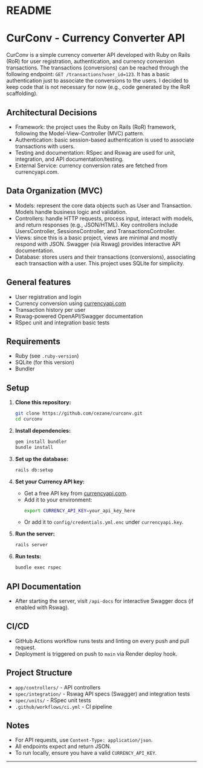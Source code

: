 # README

# CurConv - Currency Converter API

CurConv is a simple currency converter API developed with Ruby on Rails (RoR) for user registration, authentication, and currency conversion transactions. The transactions (conversions) can be reached through the following endpoint: `GET /transactions?user_id=123`. It has a basic authentication just to associate the conversions to the users. I decided to keep code that is not necessary for now (e.g., code generated by the RoR scaffolding).

## Architectural Decisions
 - Framework: the project uses the Ruby on Rails (RoR) framework, following the Model-View-Controller (MVC) pattern.
 - Authentication: basic session-based authentication is used to associate transactions with users.
 - Testing and documentation: RSpec and Rswag are used for unit, integration, and API documentation/testing.
 - External Service: currency conversion rates are fetched from currencyapi.com.

## Data Organization (MVC)
 - Models: represent the core data objects such as User and Transaction. Models handle business logic and validation.
 - Controllers: handle HTTP requests, process input, interact with models, and return responses (e.g., JSON/HTML). Key controllers include UsersController, SessionsController, and TransactionsController.
 - Views: since this is a basic project, views are minimal and mostly respond with JSON. Swagger (via Rswag) provides interactive API documentation.
 - Database: stores users and their transactions (conversions), associating each transaction with a user. This project uses SQLite for simplicity.

## General features

- User registration and login
- Currency conversion using [currencyapi.com](https://currencyapi.com/)
- Transaction history per user
- Rswag-powered OpenAPI/Swagger documentation
- RSpec unit and integration basic tests

## Requirements

- Ruby (see `.ruby-version`)
- SQLite (for this version)
- Bundler

## Setup

1. **Clone this repository:**
   ```sh
   git clone https://github.com/cezane/curconv.git
   cd curconv
   ```

2. **Install dependencies:**
   ```sh
   gem install bundler
   bundle install
   ```

3. **Set up the database:**
   ```sh
   rails db:setup
   ```

4. **Set your Currency API key:**
   - Get a free API key from [currencyapi.com](https://currencyapi.com/).
   - Add it to your environment:
     ```sh
     export CURRENCY_API_KEY=your_api_key_here
     ```
   - Or add it to `config/credentials.yml.enc` under `currencyapi.key`.

5. **Run the server:**
   ```sh
   rails server
   ```

6. **Run tests:**
   ```sh
   bundle exec rspec
   ```

## API Documentation

- After starting the server, visit `/api-docs` for interactive Swagger docs (if enabled with Rswag).

## CI/CD

- GitHub Actions workflow runs tests and linting on every push and pull request.
- Deployment is triggered on push to `main` via Render deploy hook.

## Project Structure

- `app/controllers/` - API controllers
- `spec/integration/` - Rswag API specs (Swagger) and integration tests
- `spec/units/` - RSpec unit tests
- `.github/workflows/ci.yml` - CI pipeline

## Notes

- For API requests, use `Content-Type: application/json`.
- All endpoints expect and return JSON.
- To run locally, ensure you have a valid `CURRENCY_API_KEY`.

---
